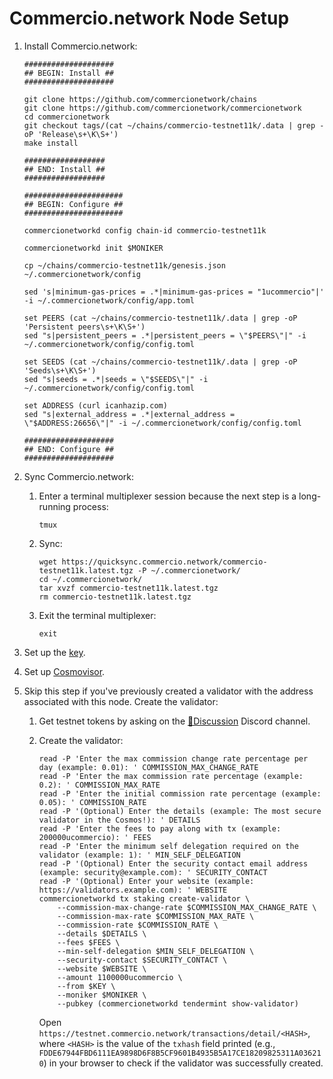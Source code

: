 # Commercio.network Node Setup

1. Install Commercio.network:

    ```shell
    ####################
    ## BEGIN: Install ##
    ####################
   
    git clone https://github.com/commercionetwork/chains
    git clone https://github.com/commercionetwork/commercionetwork
    cd commercionetwork
    git checkout tags/(cat ~/chains/commercio-testnet11k/.data | grep -oP 'Release\s+\K\S+')
    make install
   
    ##################
    ## END: Install ##
    ##################
   
    ######################
    ## BEGIN: Configure ##
    ######################
   
    commercionetworkd config chain-id commercio-testnet11k
   
    commercionetworkd init $MONIKER
   
    cp ~/chains/commercio-testnet11k/genesis.json ~/.commercionetwork/config
   
    sed 's|minimum-gas-prices = .*|minimum-gas-prices = "1ucommercio"|' -i ~/.commercionetwork/config/app.toml
   
    set PEERS (cat ~/chains/commercio-testnet11k/.data | grep -oP 'Persistent peers\s+\K\S+')
    sed "s|persistent_peers = .*|persistent_peers = \"$PEERS\"|" -i ~/.commercionetwork/config/config.toml
   
    set SEEDS (cat ~/chains/commercio-testnet11k/.data | grep -oP 'Seeds\s+\K\S+')
    sed "s|seeds = .*|seeds = \"$SEEDS\"|" -i ~/.commercionetwork/config/config.toml
   
    set ADDRESS (curl icanhazip.com)
    sed "s|external_address = .*|external_address = \"$ADDRESS:26656\"|" -i ~/.commercionetwork/config/config.toml
   
    ####################
    ## END: Configure ##
    ####################
    ```
2. Sync Commercio.network:
    1. Enter a terminal multiplexer session because the next step is a long-running process:

        ```shell
        tmux
        ```
   
    2. Sync:

        ```shell
        wget https://quicksync.commercio.network/commercio-testnet11k.latest.tgz -P ~/.commercionetwork/
        cd ~/.commercionetwork/
        tar xvzf commercio-testnet11k.latest.tgz
        rm commercio-testnet11k.latest.tgz
        ```

    3. Exit the terminal multiplexer:

        ```shell
        exit
        ```   
3. Set up the [key](../key.md).
4. Set up [Cosmovisor](../cosmovisor.md).
5. Skip this step if you've previously created a validator with the address associated with this node. Create the validator:
   1. Get testnet tokens by asking on the [🤝Discussion](https://discord.com/channels/973149882032468029/984721633585553429) Discord channel.
   2. Create the validator:

       ```shell
       read -P 'Enter the max commission change rate percentage per day (example: 0.01): ' COMMISSION_MAX_CHANGE_RATE
       read -P 'Enter the max commission rate percentage (example: 0.2): ' COMMISSION_MAX_RATE
       read -P 'Enter the initial commission rate percentage (example: 0.05): ' COMMISSION_RATE
       read -P '(Optional) Enter the details (example: The most secure validator in the Cosmos!): ' DETAILS
       read -P 'Enter the fees to pay along with tx (example: 200000ucommercio): ' FEES
       read -P 'Enter the minimum self delegation required on the validator (example: 1): ' MIN_SELF_DELEGATION
       read -P '(Optional) Enter the security contact email address (example: security@example.com): ' SECURITY_CONTACT
       read -P '(Optional) Enter your website (example: https://validators.example.com): ' WEBSITE
       commercionetworkd tx staking create-validator \
           --commission-max-change-rate $COMMISSION_MAX_CHANGE_RATE \
           --commission-max-rate $COMMISSION_MAX_RATE \
           --commission-rate $COMMISSION_RATE \
           --details $DETAILS \
           --fees $FEES \
           --min-self-delegation $MIN_SELF_DELEGATION \
           --security-contact $SECURITY_CONTACT \
           --website $WEBSITE \
           --amount 1100000ucommercio \
           --from $KEY \
           --moniker $MONIKER \
           --pubkey (commercionetworkd tendermint show-validator)
       ```

      Open `https://testnet.commercio.network/transactions/detail/<HASH>`, where `<HASH>` is the value of the `txhash` field printed (e.g., `FDDE67944FBD6111EA9898D6F8B5CF9601B4935B5A17CE18209825311A036210`) in your browser to check if the validator was successfully created.

